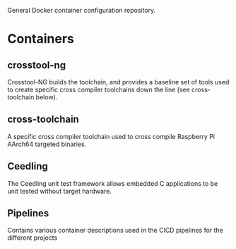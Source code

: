 General Docker container configuration repository.

# Containers

## crosstool-ng

Crosstool-NG builds the toolchain, and provides a baseline set of tools used to create specific cross compiler toolchains down the line (see cross-toolchain below).


## cross-toolchain

A specific cross compiler toolchain used to cross compile Raspberry Pi AArch64 targeted binaries.


## Ceedling

The Ceedling unit test framework allows embedded C applications to be unit tested without target hardware.

## Pipelines

Contains various container descriptions used in the CICD pipelines for the different projects